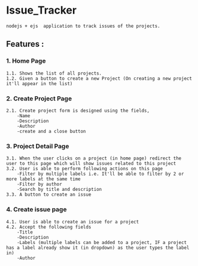 # Issue_Tracker
    nodejs + ejs  application to track issues of the projects.
      
## Features :

### 1. Home Page
    1.1. Shows the list of all projects.
    1.2. Given a button to create a new Project (On creating a new project it'll appear in the list)
### 2. Create Project Page
    2.1. Create project form is designed using the fields,
        -Name
        -Description
        -Author
        -create and a close button
### 3. Project Detail Page
    3.1. When the user clicks on a project (in home page) redirect the user to this page which will show issues related to this project
    3.2. User is able to perform following actions on this page
        -Filter by multiple labels i.e. It'll be able to filter by 2 or more labels at the same time
        -Filter by author
        -Search by title and description
    3.3. A button to create an issue
### 4. Create issue page
    4.1. User is able to create an issue for a project
    4.2. Accept the following fields
        -Title
        -Description
        -Labels (multiple labels can be added to a project, IF a project has a label already show it (in dropdown) as the user types the label in)
        -Author
